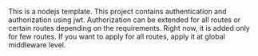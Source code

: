 This is a nodejs template.
This project contains authentication and authorization using jwt.
Authorization can be extended for all routes or certain routes depending on the requirements. Right now, it is added only for few routes. If you want to apply for all routes, apply it at global middleware level.
